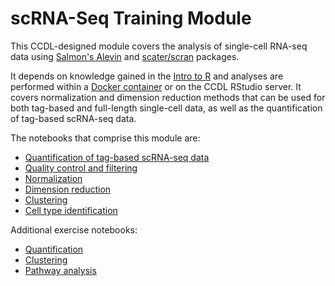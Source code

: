 # scRNA-Seq Training Module

This CCDL-designed module covers the analysis of single-cell RNA-seq data using [Salmon's Alevin](https://salmon.readthedocs.io/en/latest/alevin.html) and [scater/scran](https://bioconductor.org/packages/devel/bioc/vignettes/scran/inst/doc/scran.html) packages.

It depends on knowledge gained in the [Intro to R](https://github.com/AlexsLemonade/training-modules/tree/master/intro-to-R-tidyverse) and analyses are performed within a [Docker container](https://github.com/AlexsLemonade/training-modules/tree/master/docker-install) or on the CCDL RStudio server.
It covers normalization and dimension reduction methods that can be used for both tag-based and full-length single-cell data, as well as the quantification of tag-based scRNA-seq data.

The notebooks that comprise this module are:

- [Quantification of tag-based scRNA-seq data](https://alexslemonade.github.io/training-modules/scRNA-seq/01-scRNA_quant_qc.nb.html)
- [Quality control and filtering ](https://alexslemonade.github.io/training-modules/scRNA-seq/02-filtering_scRNA.nb.html)
- [Normalization](https://alexslemonade.github.io/training-modules/scRNA-seq/03-normalizing_scRNA.nb.html)
- [Dimension reduction](https://alexslemonade.github.io/training-modules/scRNA-seq/04-dimension_reduction_scRNA.nb.html) 
- [Clustering](https://alexslemonade.github.io/training-modules/scRNA-seq/05-clustering_markers_scRNA.nb.html)
- [Cell type identification](https://alexslemonade.github.io/training-modules/scRNA-seq/06-celltype_assignment.nb.html)


Additional exercise notebooks:

- [Quantification](https://github.com/AlexsLemonade/training-modules/blob/master/scRNA-seq/exercise_01-scrna_quant.Rmd)
- [Clustering](https://github.com/AlexsLemonade/training-modules/blob/master/scRNA-seq/exercise_02-scrna_clustering.Rmd)
- [Pathway analysis](https://github.com/AlexsLemonade/training-modules/blob/master/scRNA-seq/exercise_03-scrna-seq_pathway.Rmd)
